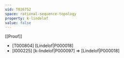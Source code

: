 ```yaml
---
uid: T026752
space: rational-sequence-topology
property: k-lindelof
value: false
---
```

[[Proof]]

* [T000804] [Lindelof|P000018]
* [I000225] [k-lindelof|P000097] => [Lindelof|P000018]

